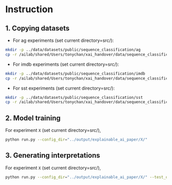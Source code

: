 # Instruction

## 1. Copying datasets
* For ag experiments (set current directory=src/):

```bash
mkdir -p ../data/datasets/public/sequence_classification/ag
cp -r /ailab/shared/Users/tonychan/xai_handover/data/sequence_classification/ag/* ../data/datasets/public/sequence_classification/ag
```

* For imdb experiments (set current directory=src/):

```bash
mkdir -p ../data/datasets/public/sequence_classification/imdb
cp -r /ailab/shared/Users/tonychan/xai_handover/data/sequence_classification/imdb/* ../data/datasets/public/sequence_classification/imdb
```

* For sst experiments (set current directory=src/):

```bash
mkdir -p ../data/datasets/public/sequence_classification/sst
cp -r /ailab/shared/Users/tonychan/xai_handover/data/sequence_classification/sst/* ../data/datasets/public/sequence_classification/sst
```

## 2. Model training
For experiment `X` (set current directory=src/), 
```bash
python run.py --config_dir="../output/explainable_ai_paper/X/"
```

## 3. Generating interpretations
For experiment `X` (set current directory=src/),
```bash
python run.py --config_dir="../output/explainable_ai_paper/X/" --test_only --explain --faithfulness
```